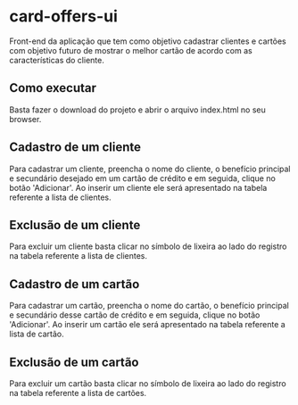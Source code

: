 # card-offers-ui

Front-end da aplicação que tem como objetivo cadastrar clientes e cartões com objetivo futuro de mostrar o melhor cartão de acordo com as características do cliente.

## Como executar

Basta fazer o download do projeto e abrir o arquivo index.html no seu browser.

## Cadastro de um cliente

Para cadastrar um cliente, preencha o nome do cliente, o benefício principal e secundário desejado em um cartão de crédito e em seguida, clique no botão 'Adicionar'. Ao inserir um cliente ele será apresentado na tabela referente a lista de clientes.

## Exclusão de um cliente

Para excluir um cliente basta clicar no símbolo de lixeira ao lado do registro na tabela referente a lista de clientes.

## Cadastro de um cartão

Para cadastrar um cartão, preencha o nome do cartão, o benefício principal e secundário desse cartão de crédito e em seguida, clique no botão 'Adicionar'. Ao inserir um cartão ele será apresentado na tabela referente a lista de cartão.

## Exclusão de um cartão

Para excluir um cartão basta clicar no símbolo de lixeira ao lado do registro na tabela referente a lista de cartões.